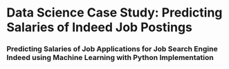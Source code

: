# Data Science Case Study: Predicting Salaries of Indeed Job Postings 

### Predicting Salaries of Job Applications for Job Search Engine Indeed using Machine Learning with Python Implementation

